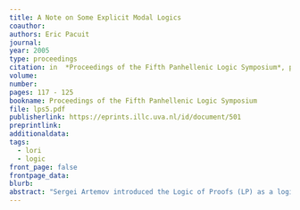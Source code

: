 ```yaml
---
title: A Note on Some Explicit Modal Logics
coauthor: 
authors: Eric Pacuit
journal: 
year: 2005
type: proceedings
citation: in  *Proceedings of the Fifth Panhellenic Logic Symposium*, pp. 117 - 125
volume:
number:
pages: 117 - 125
bookname: Proceedings of the Fifth Panhellenic Logic Symposium
file: lps5.pdf
publisherlink: https://eprints.illc.uva.nl/id/document/501
preprintlink: 
additionaldata:
tags: 
  - lori
  - logic
front_page: false
frontpage_data:  
blurb: 
abstract: "Sergei Artemov introduced the Logic of Proofs (LP) as a logic of explicit proofs. There is also an epistemic reading in which t is a *justification$ of P. Motivated, in part, by this epistemic reading, Fitting introduced a Kripke style semantics for LP. In this note, we prove soundness and completeness of some axiom systems which are not covered by Fitting."
---
```

    
